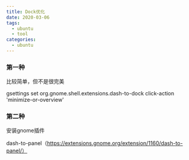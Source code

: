```yaml
---
title: Dock优化
date: 2020-03-06
tags:
  - ubuntu
  - tool
categories:
  - ubuntu
---
```


### 第一种

比较简单，但不是很完美

gsettings set org.gnome.shell.extensions.dash-to-dock click-action 'minimize-or-overview'

### 第二种

安装gnome插件

dash-to-panel（https://extensions.gnome.org/extension/1160/dash-to-panel/）